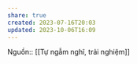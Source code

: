 ```yaml
---
share: true
created: 2023-07-16T20:03
updated: 2023-10-06T16:09
---
```

Nguồn:: [[Tự ngẫm nghĩ, trải nghiệm]]
